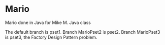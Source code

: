 # Mario
Mario done in Java for Mike M. Java class

The default branch is pset1.
Branch MarioPset2 is pset2.
Branch MarioPset3 is pset3, the Factory Design Pattern problem.
